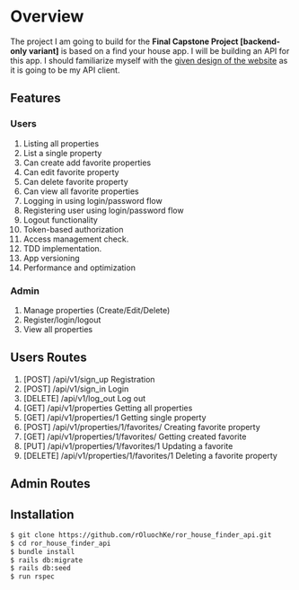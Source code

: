 # Overview
The project I am going to build for the **Final Capstone Project [backend-only variant]** is based on a find your house app. I will be building an API for this app. I should familiarize myself with the [given design of the website](https://www.notion.so/Final-Capstone-Project-Find-Your-House-backend-only-variant-f3581ebfeb3341deafd7617c5b9d934d) as it is going to be my API client. 


## Features

### Users
1. Listing all properties
2. List a single property
3. Can create add favorite properties
4. Can edit favorite property
5. Can delete favorite property
6. Can view all favorite properties
7. Logging in using login/password flow
8. Registering user using login/password flow
9. Logout functionality
10. Token-based authorization 
11. Access management check.
12. TDD implementation.
13. App versioning
14. Performance and optimization

### Admin
1. Manage properties (Create/Edit/Delete)
2. Register/login/logout
3. View all properties

## Users Routes
1. [POST] /api/v1/sign_up Registration
2. [POST] /api/v1/sign_in Login
3. [DELETE] /api/v1/log_out Log out
4. [GET] /api/v1/properties Getting all properties
5. [GET] /api/v1/properties/1 Getting single property
6. [POST] /api/v1/properties/1/favorites/ Creating favorite property
7. [GET] /api/v1/properties/1/favorites/ Getting created favorite
8. [PUT] /api/v1/properties/1/favorites/1 Updating a favorite
9. [DELETE] /api/v1/properties/1/favorites/1 Deleting a favorite property

## Admin Routes


## Installation

~~~bash
$ git clone https://github.com/rOluochKe/ror_house_finder_api.git
$ cd ror_house_finder_api
$ bundle install
$ rails db:migrate
$ rails db:seed
$ run rspec
~~~
